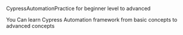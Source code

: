 CypressAutomationPractice for beginner level to advanced

You Can learn Cypress Automation framework from basic concepts to advanced concepts

